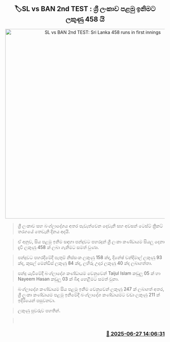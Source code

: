 <p align='center'><b><h2 align='center' title='SL vs BAN 2nd TEST: Sri Lanka 458 runs in first innings'>🏷SL vs BAN 2nd TEST : ශ්‍රී ලංකාව පළමු ඉනිමට ලකුණු 458 යි</h2></b></p>
<p align='center'><img src='https://helakuru.sgp1.cdn.digitaloceanspaces.com/esana/images/lib/sl-vs-ban-1st-test-new.jpg' width='600' alt='SL vs BAN 2nd TEST: Sri Lanka 458 runs in first innings'></p>

> ශ්‍රී ලංකාව සහ බංග්ලාදේශය අතර පැවැත්වෙන දෙවැනි සහ අවසන් ටෙස්ට් ක්‍රිකට් තරගයේ තෙවැනි දිනය අදයි.

> ඒ අනුව, සිය පළමු ඉනිම සඳහා පන්දුවට පහරදුන් ශ්‍රී ලංකා කණ්ඩායම සියලු දෙනා දැවී ලකුණු 458 ක් ලබා ගැනිමට සමත් වුණා.

> පන්දුවට පහරදීමේදී පැතුම් නිස්සංක ලකුණු 158 ක්ද, දිනේෂ් චන්දිමාල් ලකුණු 93 ක්ද, කුසල් මෙන්ඩිස් ලකුණු 84 ක්ද, ලහිරු උදාර ලකුණු 40 ක්ද ලබාගත්තා.

> පන්දු යැවීමේදී බංග්ලාදේශ කණ්ඩායම වෙනුවෙන් Taijul Islam කඩුලු 05 ක් හා Nayeem Hasan කඩුලු 03 ක් බිඳ හෙළීමට සමත් වුනා.

> බංග්ලාදේශ කණ්ඩායම සිය පළමු ඉනිම වෙනුවෙන් ලකුණු 247 ක් ලබාගත් අතර, ශ්‍රී ලංකා කණ්ඩායම පළමු ඉනිමේදී බංග්ලාදේශ කණ්ඩායමට වඩා ලකුණු 211 ක් ඉදිරියෙන් පසුවනවා.

> ලකුණු පුවරුව පහතින්.

>  



<h3 align='right'><a href='https://www.helakuru.lk/esana/p/111407/'>📅 2025-06-27 14:06:31</a></h3>
